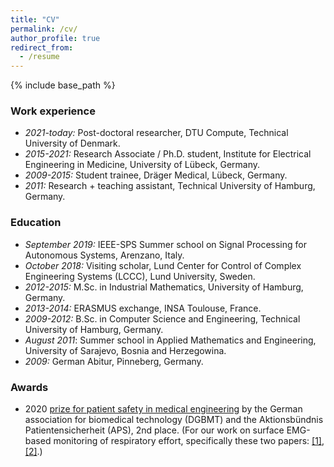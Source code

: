 ```yaml
---
title: "CV"
permalink: /cv/
author_profile: true
redirect_from:
  - /resume
---
```


{% include base_path %}

### Work experience
* *2021-today:* Post-doctoral researcher, DTU Compute, Technical University of Denmark.
* *2015-2021:* Research Associate / Ph.D. student, Institute for Electrical Engineering in Medicine, University of Lübeck, Germany.
* *2009-2015:* Student trainee, Dräger Medical, Lübeck, Germany.
* *2011:* Research + teaching assistant, Technical University of Hamburg, Germany.

### Education
* *September 2019:* IEEE-SPS Summer school on Signal Processing for Autonomous Systems, Arenzano, Italy.
* *October 2018:* Visiting scholar, Lund Center for Control of Complex Engineering Systems (LCCC), Lund University, Sweden.
* *2012-2015:* M.Sc. in Industrial Mathematics, University of Hamburg, Germany.
* *2013-2014:* ERASMUS exchange, INSA Toulouse, France.
* *2009-2012:* B.Sc. in Computer Science and Engineering, Technical University of Hamburg, Germany.
* *August 2011*: Summer school in Applied Mathematics and Engineering, University of Sarajevo, Bosnia and Herzegowina.
* *2009:* German Abitur, Pinneberg, Germany.

### Awards
* 2020 [prize for patient safety in medical engineering](https://www.ime.uni-luebeck.de/service/aktuelles/news/article/eike-petersen-receives-award-for-patient-safety-in-medical-engineering.html) by the German association for biomedical technology (DGBMT) and the Aktionsbündnis Patientensicherheit (APS), 2nd place. (For our work on surface EMG-based monitoring of respiratory effort, specifically these two papers: [[1]](https://ieeexplore.ieee.org/document/8988257), [[2]](https://www.sciencedirect.com/science/article/pii/S2405896320309654).)

